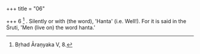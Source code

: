 +++
title = "06"

+++
6 [^2] . Silently or with (the word), 'Hanta' (i.e. Well!). For it is said in the Śruti, 'Men (live on) the word hanta.'


[^2]:  Bṛhad Āraṇyaka V, 8.
